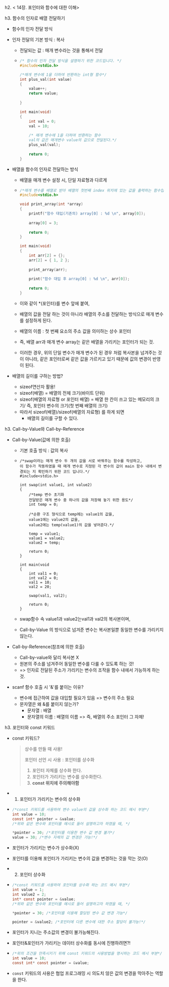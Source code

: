 h2. < 14장. 포인터와 함수에 대한 이해>



h3. 함수의 인자로 배열 전달하기



* 함수의 인자 전달 방식

* 인자 전달의 기본 방식 : 복사

  * 전달되는 값 : 매개 변수라는 것을 통해서 전달

  * ```c
    /* 함수의 인자 전달 방식을 설명하기 위한 코드입니다. */
    #include<stdio.h>
    
    /*매개 변수에 1을 더하여 반환하는 int형 함수*/
    int plus_val(int value)
    {
        value++;
        return value;
        
    }
    
    int main(void)
    {
        int val = 0;
        val = 10;
        
        /* 매개 변수에 1을 더하여 반환하는 함수
        val의 값은 매개변수 value의 값으로 전달된다.*/
        plus_val(val);
        
        return 0;
    }
    ```

* 배열을 함수의 인자로 전달하는 방식

  * 배열을 매개 변수 설정 시, 단일 자료형과 다르게

  * ```c
    /*매개 변수를 배열로 받아 배열의 첫번째 index 위치에 있는 값을 출력하는 함수입니다.*/
    #include<stdio.h>
    
    void print_array(int *array)
    {
        printf("함수 대입(기존의) array[0] : %d \n", array[0]);
        
        array[0] = 3;
        
        return 0;
    }
    
    int main(void)
    {
        int arr[2] = {};
        arr[2] = { 1, 2 };
        
        print_array(arr);
        
        print("함수 대입 후 array[0] : %d \n", arr[0]);
        
        return 0;
    }
    ```

  * 이와 같이 *(포인터)를 변수 앞에 붙여, 

  * 배열의 값을 전달 하는 것이 아니라 배열의 주소를 전달하는 방식으로 매개 변수를 설정하게 된다.

  * 배열의 이름 : 첫 번째 요소의 주소 값을 의미하는 상수 포인터

  * 즉, 배열 arr과 매개 변수 array는 같은 배열을 가리키는 포인터가 되는 것.

  * 이러한 경우, 위의 단일 변수가 매개 변수가 된 경우 처럼 복사본을 넘겨주는 것이 아니라, 같은 포인터로써 같은 값을 가르키고 있기 때문에 값의 변경이 반영이 된다.

* 배열의 길이를 구하는 방법?
  * sizeof연산자 활용!
  * sizeof(배열) = 배열의 전체 크기(바이트 단위)
  * sizeof(배열의 자료형 or 포인터 배열) = 배열 한 칸이 쓰고 있는 메모리의 크기/ 즉, 포인터 변수의 크기(첫 번째 배열의 크기)
  * 따라서 sizeof(배열)/sizeof(배열의 자료형) 를 하게 되면
    * 배열의 길이를 구할 수 있다.



h3. Call-by-Value와 Call-by-Reference



* Call-by-Value(값에 의한 호출)

  * 기본 호출 방식 : 값의 복사

  * ```
    /*swap이라는 매개 변수 두 개의 값을 서로 바꿔주는 함수를 작성하고, 
    이 함수가 작동하였을 때 매개 변수로 지정된 각 변수의 값이 main 함수 내에서 변경되는 지 확인하기 위한 코드 입니다.*/
    #include<stdio.h>
    
    int swap(int value1, int value2)
    {
    	/*temp 변수 초기화
    	전달받은 매개 변수 중 하나의 값을 저장해 놓기 위한 용도*/
    	int temp = 0;
    	
    	/*순환 구조 형식으로 temp에는 value1의 값을,
    	value1에는 value2의 값을,
    	value2에는 temp(value1)의 값을 넣어준다.*/
    	
    	temp = value1;
    	value1 = value2;
    	value2 = temp;
    	
    	return 0;
    }
    
    int main(void
    {
    	int val1 = 0;
    	int val2 = 0;
    	val1 = 10;
    	val2 = 20;
    	
    	swap(val1, val2);
    	
    	return 0;
    }
    ```

  * swap함수 속 value1과 value2는val1과 val2의 복사본이며, 

  * Call-by-Value 의 방식으로 넘겨준 변수는 복사본일뿐 동일한 변수를 가리키지 않는다.



* Call-by-Reference(참조에 의한 호출)
  * Call-by-value와 달리 복사본 X
  * 원본의 주소를 넘겨주어 동일한 변수를 다룰 수 있도록 하는 것!
  * => 인자로 전달된 주소가 가리키는 변수의 조작을 함수 내에서 가능하게 하는 것.



* scanf 함수 호출 시 '&'를 붙이는 이유?
  * 변수에 접근하여 값을 대입할 필요가 있음 => 변수의 주소 필요
  * 문자열은 왜 &를 붙이지 않는가?
    * 문자열 : 배열
    * 문자열의 이름 : 배열의 이름 => 즉, 배열의 주소 포인터 그 자체!



h3. 포인터와 const 키워드



* const 키워드?

  > 상수를 만들 때 사용!
  >
  > 포인터 선언 시 사용 : 포인터를 상수화
  >
  > 1. 포인터 자체를 상수화 한다.
  > 2. 포인터가 가리키는 변수를 상수화한다.
  > 3. **const 위치에 주의해야함**

* 1. 포인터가 가리키는 변수의 상수화

* ```c
  /*const 키워드를 사용하여 변수 value의 값을 상수화 하는 코드 예시 부분*/
  int value = 10;
  const int* pointer = &value;
  /*위와 같은 변수와 포인터를 예시로 들어 설명하고자 하였을 때, */
  
  *pointer = 30; /*포인터를 이용한 변수 값 변경 불가*/
  value = 30; /*변수 자체의 값 변경은 가능!*/
  ```

* 포인터가 가리키는 변수가 상수화(X)

* 포인터를 이용해 포인터가 가리키는 변수의 값을 변경하는 것을 막는 것(O)

* 2. 포인터 상수화

* ```c
  /*const 키워드를 사용하여 포인터를 상수화 하는 코드 예시 부분*/
  int value = 1;
  int value2 = 2;
  int* const pointer = &value;
  /*위와 같은 변수와 포인터를 예시로 들어 설명하고자 하였을 때, */
  
  *pointer = 30; /*포인터를 이용해 할당된 변수 값 변경 가능*/
  
  pointer = &value2; /*포인터에 다른 변수에 대한 주소 할당이 불가능!*/
  ```

* 포인터가 지니는 주소값의 변경이 불가능해진다.

* 포인터&포인터가 가리키는 데이터 상수화를 동시에 진행하려면?!

* ```c
  /*위의 조건을 만족시키기 위해 const 키워드의 사용방법을 명시하는 코드 예시 부분*/
  int value = 10;
  const int* const pointer = &value;
  ```

* `const` 키워드의 사용은 협업 프로그래밍 시 의도치 않은 값의 변경을 막아주는 역할을 한다.